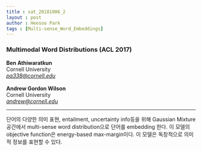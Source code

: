 ```yaml
---
title : sat_20181006_2
layout : post
author : Heesoo Park
tags : [Multi-sense_Word_Embeddings]
---
```


<h3>Multimodal Word Distributions (ACL 2017)</h3>


<p>

<b>Ben Athiwaratkun</b><br/>
Cornell University<br/>
<em>pa338@cornell.edu</em><br/><br/>
<b>Andrew Gordon Wilson</b><br/>
Cornell University<br/>
<em>andrew@cornell.edu</em>




</p>

<hr />
<p>
단어의 다양한 의미 표현, entailment, uncertainty info등을 위해 Gaussian Mixture 공간에서 multi-sense word distribution으로 단어를 embedding 한다. 이 모델의 objective function은 energy-based max-margin이다.
이 모델은 독창적으로 의미적 정보를 표현할 수 있다.
</p>